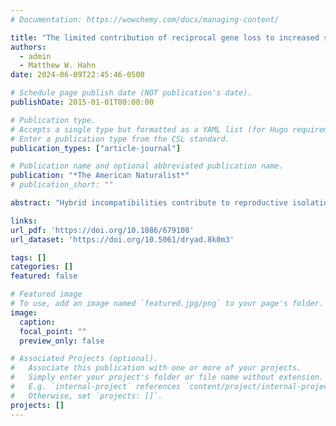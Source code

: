 ```yaml
---
# Documentation: https://wowchemy.com/docs/managing-content/

title: "The limited contribution of reciprocal gene loss to increased speciation rates following whole-genome duplication"
authors: 
  - admin
  - Matthew W. Hahn
date: 2024-06-09T22:45:46-0500

# Schedule page publish date (NOT publication's date).
publishDate: 2015-01-01T00:00:00

# Publication type.
# Accepts a single type but formatted as a YAML list (for Hugo requirements).
# Enter a publication type from the CSL standard.
publication_types: ["article-journal"]

# Publication name and optional abbreviated publication name.
publication: "*The American Naturalist*"
# publication_short: ""

abstract: "Hybrid incompatibilities contribute to reproductive isolation between species, allowing them to follow independent evolutionary trajectories. Since hybrid incompatibilities are by definition deleterious, they cannot be selected for directly and must arise as a by-product of evolutionary divergence. Divergent resolution of duplicate genes, a special case of Dobzhansky-Muller incompatibilities, is one mechanism by which hybrid incompatibility can evolve. Following whole-genome duplication, loss of gene copies could possibly increase the opportunity for divergent resolution and, hence, the evolution of hybrid incompatibilities. However, divergent resolution can take place only when populations are isolated in allopatry; genes lost within a species cannot contribute to future speciation. Furthermore, nearly complete allopatry is necessary for passive divergent resolution. Using mathematical models, we demonstrate that these two factors severely impede the ability of divergent resolution alone to increase speciation rates, except under very particular conditions. Instead, we find that the population dynamics of diverging lineages dominate this process, leading to a larger role for ecology relative to genetics in the origin of new species, even by passive mechanisms. Divergent resolution of duplicate genes might increase speciation rates in some clades at some times, but our results indicate that it alone is unlikely to account for the macroevolutionary success of polyploid clades."

links:
url_pdf: 'https://doi.org/10.1086/679108'
url_dataset: 'https://doi.org/10.5061/dryad.8k0m3'

tags: []
categories: []
featured: false

# Featured image
# To use, add an image named `featured.jpg/png` to your page's folder. 
image:
  caption: 
  focal_point: ""
  preview_only: false

# Associated Projects (optional).
#   Associate this publication with one or more of your projects.
#   Simply enter your project's folder or file name without extension.
#   E.g. `internal-project` references `content/project/internal-project/index.md`.
#   Otherwise, set `projects: []`.
projects: []
---
```

